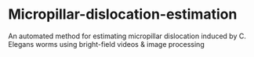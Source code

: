 # Micropillar-dislocation-estimation
An automated method for estimating micropillar dislocation induced by C. Elegans worms using bright-field videos &amp; image processing
